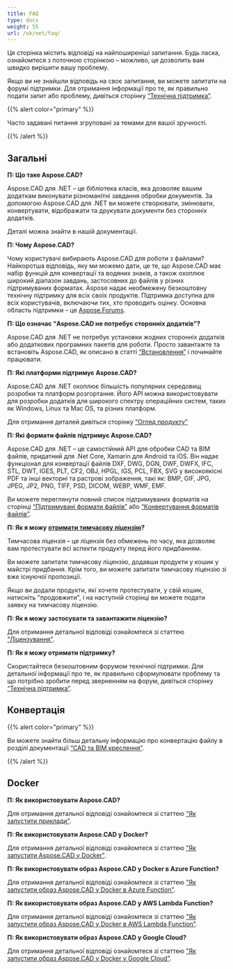 ```yaml
---
title: FAQ
type: docs
weight: 55
url: /uk/net/faq/
---
```


Ця сторінка містить відповіді на найпоширеніші запитання. Будь ласка, ознайомтеся з поточною сторінкою – можливо, це дозволить вам швидко вирішити вашу проблему.

Якщо ви не знайшли відповідь на своє запитання, ви можете запитати на форумі підтримки. Для отримання інформації про те, як правильно подати запит або проблему, дивіться сторінку [“Технічна підтримка”](/uk/cad/net/technical-support).

{{% alert color="primary" %}} 

Часто задавані питання згруповані за темами для вашої зручності.

{{% /alert %}}

## **Загальні**
**П: Що таке Aspose.CAD?**

Aspose.CAD для .NET – це бібліотека класів, яка дозволяє вашим додаткам виконувати різноманітні завдання обробки документів. За допомогою Aspose.CAD для .NET ви можете створювати, змінювати, конвертувати, відображати та друкувати документи без сторонніх додатків.

Деталі можна знайти в нашій документації.

**П: Чому Aspose.CAD?**

Чому користувачі вибирають Aspose.CAD для роботи з файлами?
Найкоротша відповідь, яку ми можемо дати, це те, що Aspose.CAD має набір функцій для конвертації та водяних знаків, а також охоплює широкий діапазон завдань, застосовних до файлів у різних підтримуваних форматах.
Aspose надає необмежену безкоштовну технічну підтримку для всіх своїх продуктів.
Підтримка доступна для всіх користувачів, включаючи тих, хто проводить оцінку. Основна область підтримки – це [Aspose.Forums](https://forum.aspose.com/c/cad/19).

**П: Що означає “Aspose.CAD не потребує сторонніх додатків”?**

Aspose.CAD для .NET не потребує установки жодних сторонніх додатків або додаткових програмних пакетів для роботи. Просто завантажте та встановіть Aspose.CAD, як описано в статті [“Встановлення”](/uk/cad/net/installation/) і починайте працювати.

**П: Які платформи підтримує Aspose.CAD?**

Aspose.CAD для .NET охоплює більшість популярних середовищ розробки та платформ розгортання. Його API можна використовувати для розробки додатків для широкого спектру операційних систем, таких як Windows, Linux та Mac OS, та різних платформ.

Для отримання деталей дивіться сторінку [“Огляд продукту”](/uk/cad/net/product-overview/) 

**П: Які формати файлів підтримує Aspose.CAD?**

Aspose.CAD для .NET – це самостійний API для обробки CAD та BIM файлів, придатний для .Net Core, Xamarin для Android та iOS. 
Він надає функціонал для конвертації файлів DXF, DWG, DGN, DWF, DWFX, IFC, STL, DWT, IGES, PLT, CF2, OBJ, HPGL, IGS, PCL, FBX, SVG у високоякісні PDF та інші векторні та растрові зображення, такі як: BMP, GIF, JPG, JPEG, JP2, PNG, TIFF, PSD, DICOM, WEBP, WMF, EMF. 

Ви можете переглянути повний список підтримуваних форматів на сторінці [“Підтримувані формати файлів”](/uk/cad/net/supported-file-formats/) або [“Конвертування форматів файлів”](/uk/cad/net/converting-file-formats/).

**П: Як я можу [отримати тимчасову ліцензію](https://purchase.aspose.com/temporary-license/)?**

Тимчасова ліцензія – це ліцензія без обмежень по часу, яка дозволяє вам протестувати всі аспекти продукту перед його придбанням.

Ви можете запитати тимчасову ліцензію, додавши продукти у кошик у майстрі придбання. Крім того, ви можете запитати тимчасову ліцензію зі вже існуючої пропозиції.

Якщо ви додали продукти, які хочете протестувати, у свій кошик, натисніть "продовжити", і на наступній сторінці ви можете подати заявку на тимчасову ліцензію.

**П: Як я можу застосувати та завантажити ліцензію?**

Для отримання детальної відповіді ознайомтеся зі статтею ["Ліцензування"](/uk/cad/net/licensing/).

**П: Як я можу отримати підтримку?**

Скористайтеся безкоштовним форумом технічної підтримки. Для детальної інформації про те, як правильно сформулювати проблему та що потрібно зробити перед зверненням на форум, дивіться сторінку [“Технічна підтримка”](/uk/cad/net/technical-support).

## **Конвертація**

{{% alert color="primary" %}} 

Ви можете знайти більш детальну інформацію про конвертацію файлу в розділі документації [“CAD та BIM креслення”](/uk/cad/net/cad-and-bim-drawings/).

{{% /alert %}}

## **Docker**

**П: Як використовувати Aspose.CAD?**

Для отримання детальної відповіді ознайомтеся зі статтею ["Як запустити приклади"](/uk/cad/net/how-to-run-the-examples/).

**П: Як використовувати Aspose.CAD у Docker?**

Для отримання детальної відповіді ознайомтеся зі статтею ["Як запустити Aspose.CAD у Docker"](/uk/cad/net/how-to-run-aspose-cad-in-docker/).

**П: Як використовувати образ Aspose.CAD у Docker в Azure Function?**

Для отримання детальної відповіді ознайомтеся зі статтею ["Як запустити образ Aspose.CAD у Docker в Azure Function"](/uk/cad/net/how-to-run-aspose-cad-docker-image-in-azure-function/).

**П: Як використовувати образ Aspose.CAD у AWS Lambda Function?**

Для отримання детальної відповіді ознайомтеся зі статтею ["Як запустити образ Aspose.CAD у Docker в AWS Lambda Function"](/uk/cad/net/how-to-run-aspose-cad-docker-image-in-aws-lambda-function/).

**П: Як використовувати образ Aspose.CAD у Google Cloud?**

Для отримання детальної відповіді ознайомтеся зі статтею ["Як запустити образ Aspose.CAD у Docker у Google Cloud"](/uk/cad/net/how-to-run-aspose-cad-docker-image-in-google-cloud/).
